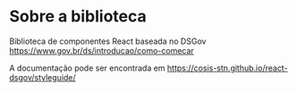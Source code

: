 # Sobre a biblioteca

Biblioteca de componentes React baseada no DSGov https://www.gov.br/ds/introducao/como-comecar

A documentação pode ser encontrada em https://cosis-stn.github.io/react-dsgov/styleguide/

